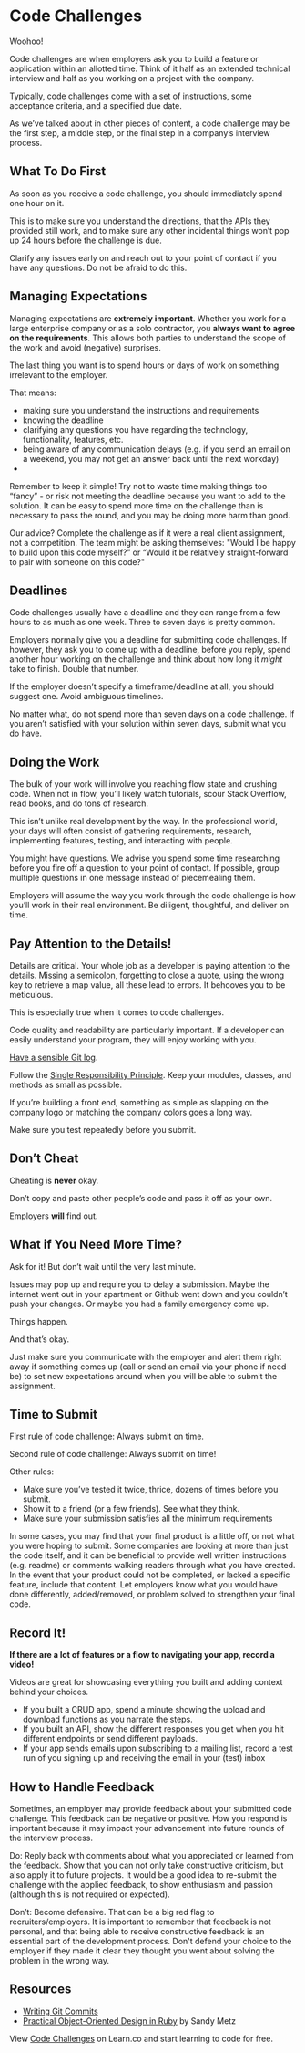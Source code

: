 # Code Challenges

Woohoo!

Code challenges are when employers ask you to build a feature or application within an allotted time. Think of it half as an extended technical interview and half as you working on a project with the company.

Typically, code challenges come with a set of instructions, some acceptance criteria, and a specified due date.

As we’ve talked about in other pieces of content, a code challenge may be the first step, a middle step, or the final step in a company’s interview process. 

## What To Do First

As soon as you receive a code challenge, you should immediately spend one hour on it. 

This is to make sure you understand the directions, that the APIs they provided still work, and to make sure any other incidental things won’t pop up 24 hours before the challenge is due.

Clarify any issues early on and reach out to your point of contact if you have any questions. Do not be afraid to do this.

## Managing Expectations

Managing expectations are **extremely important**. Whether you work for a large enterprise company or as a solo contractor, you **always want to agree on the requirements**. This allows both parties to understand the scope of the work and avoid (negative) surprises.

The last thing you want is to spend hours or days of work on something irrelevant to the employer.

That means:
- making sure you understand the instructions and requirements
- knowing the deadline
- clarifying any questions you have regarding the technology, functionality, features, etc.
- being aware of any communication delays (e.g. if you send an email on a weekend, you may not get an answer back until the next workday)
- 
Remember to keep it simple!
Try not to waste time making things too “fancy” - or risk not meeting the deadline because you want to add to the solution. It can be easy to spend more time on the challenge than is necessary to pass the round, and you may be doing more harm than good.

Our advice? Complete the challenge as if it were a real client assignment, not a competition. The team might be asking themselves: "Would I be happy to build upon this code myself?” or “Would it be relatively straight-forward to pair with someone on this code?"


## Deadlines

Code challenges usually have a deadline and they can range from a few hours to as much as one week. Three to seven days is pretty common.

Employers normally give you a deadline for submitting code challenges. If however, they ask you to come up with a deadline, before you reply, spend another hour working on the challenge and think about how long it *might* take to finish. Double that number.

If the employer doesn’t specify a timeframe/deadline at all, you should suggest one. Avoid ambiguous timelines.

No matter what, do not spend more than seven days on a code challenge. If you aren’t satisfied with your solution within seven days, submit what you do have. 

## Doing the Work

The bulk of your work will involve you reaching flow state and crushing code. When not in flow, you’ll likely watch tutorials, scour Stack Overflow, read books, and do tons of research.

This isn’t unlike real development by the way. In the professional world, your days will often consist of gathering requirements, research, implementing features, testing, and interacting with people.

You might have questions. We advise you spend some time researching before you fire off a question to your point of contact. If possible, group multiple questions in one message instead of piecemealing them.

Employers will assume the way you work through the code challenge is how you’ll work in their real environment. Be diligent, thoughtful, and deliver on time.

## Pay Attention to the Details!

Details are critical. Your whole job as a developer is paying attention to the details. Missing a semicolon, forgetting to close a quote, using the wrong key to retrieve a map value, all these lead to errors. It behooves you to be meticulous.

This is especially true when it comes to code challenges. 

Code quality and readability are particularly important. If a developer can easily understand your program, they will enjoy working with you.

[Have a sensible Git log](http://chris.beams.io/posts/git-commit/).

Follow the [Single Responsibility Principle](https://en.wikipedia.org/wiki/Single_responsibility_principle). Keep your modules, classes, and methods as small as possible.

If you’re building a front end, something as simple as slapping on the company logo or matching the company colors goes a long way.

Make sure you test repeatedly before you submit.

## Don’t Cheat

Cheating is **never** okay.

Don’t copy and paste other people’s code and pass it off as your own. 

Employers **will** find out.

## What if You Need More Time?

Ask for it! But don’t wait until the very last minute.

Issues may pop up and require you to delay a submission. Maybe the internet went out in your apartment or Github went down and you couldn’t push your changes. Or maybe you had a family emergency come up. 

Things happen. 

And that’s okay.

Just make sure you communicate with the employer and alert them right away if something comes up (call or send an email via your phone if need be) to set new expectations around when you will be able to submit the assignment.

## Time to Submit

First rule of code challenge: Always submit on time.

Second rule of code challenge: Always submit on time! 

Other rules: 
- Make sure you’ve tested it twice, thrice, dozens of times before you submit.
- Show it to a friend (or a few friends). See what they think.
- Make sure your submission satisfies all the minimum requirements

In some cases, you may find that your final product is a little off, or not what you were hoping to submit. Some companies are looking at more than just the code itself, and it can be beneficial to provide well written instructions (e.g. readme) or comments walking readers through what you have created. In the event that your product could not be completed, or lacked a specific feature, include that content. Let employers know what you would have done differently, added/removed, or problem solved to strengthen your final code.

## Record It! 

**If there are a lot of features or a flow to navigating your app, record a video!**

Videos are great for showcasing everything you built and adding context behind your choices. 

- If you built a CRUD app, spend a minute showing the upload and download functions as you narrate the steps. 
- If you built an API, show the different responses you get when you hit different endpoints or send different payloads.
- If your app sends emails upon subscribing to a mailing list, record a test run of you signing up and receiving the email in your (test) inbox

## How to Handle Feedback

Sometimes, an employer may provide feedback about your submitted code challenge. This feedback can be negative or positive. How you respond is important because it may impact your advancement into future rounds of the interview process.

  Do: Reply back with comments about what you appreciated or learned from the feedback. Show that you can not only take constructive criticism, but also apply it to future projects. It would be a good idea to re-submit the challenge with the applied feedback, to show enthusiasm and passion (although this is not required or expected).
  
  Don’t: Become defensive. That can be a big red flag to recruiters/employers. It is important to remember that feedback is not personal, and that being able to receive constructive feedback is an essential part of the development process. Don't defend your choice to the employer if they made it clear they thought you went about solving the problem in the wrong way.


## Resources

- [Writing Git Commits](http://chris.beams.io/posts/git-commit/)
- [Practical Object-Oriented Design in Ruby](http://www.poodr.com/) by Sandy Metz

<p class='util--hide'>View <a href='https://learn.co/lessons/careers-code-challenges'>Code Challenges</a> on Learn.co and start learning to code for free.</p>
